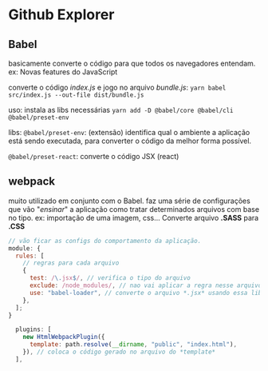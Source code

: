 # Github Explorer

## Babel

basicamente converte o código para que todos os navegadores entendam.
ex: Novas features do JavaScript

converte o código _index.js_ e jogo no arquivo _bundle.js_:
`yarn babel src/index.js --out-file dist/bundle.js`

uso: instala as libs necessárias
`yarn add -D @babel/core @babel/cli @babel/preset-env`

libs:
`@babel/preset-env`: (extensão) identifica qual o ambiente a aplicação está sendo executada, para converter o código da melhor forma possível.

`@babel/preset-react`: converte o código JSX (react)

## webpack

muito utilizado em conjunto com o Babel. faz uma série de configurações que vão "_ensinar_" a aplicação como tratar determinados arquivos com base no tipo.
ex: importação de uma imagem, css... Converte arquivo **.SASS** para **.CSS**

```js
// vão ficar as configs do comportamento da aplicação.
module: {
  rules: [
    // regras para cada arquivo
    {
      test: /\.jsx$/, // verifica o tipo do arquivo
      exclude: /node_modules/, // nao vai aplicar a regra nesse arquivo
      use: "babel-loader", // converte o arquivo *.jsx* usando essa lib. integra o babel eo webpack.
    },
  ];
}
```

```js
  plugins: [
    new HtmlWebpackPlugin({
      template: path.resolve(__dirname, "public", "index.html"),
    }), // coloca o código gerado no arquivo do *template*
  ],
```
